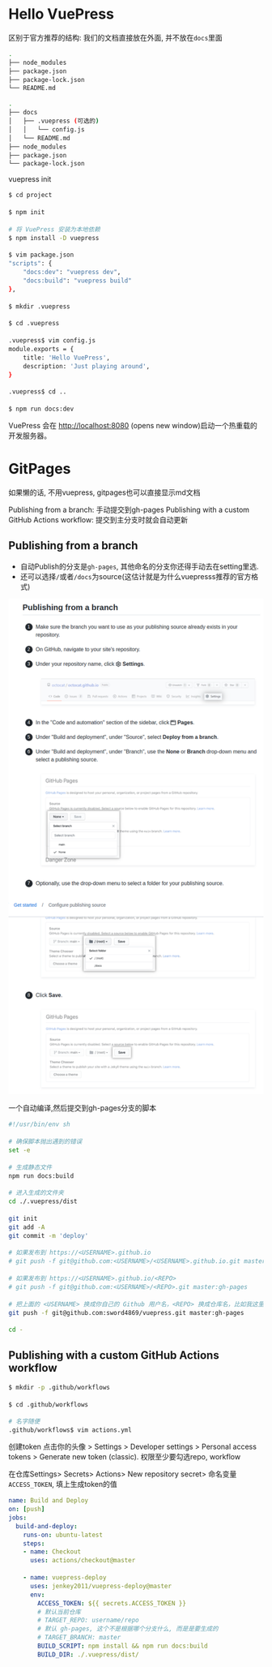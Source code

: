 # Hello VuePress

区别于官方推荐的结构: 我们的文档直接放在外面, 并不放在`docs`里面
```bash
.
├── node_modules
├── package.json
├── package-lock.json
└── README.md
```
```bash
.
├── docs
│   ├── .vuepress (可选的)
│   │   └── config.js
│   └── README.md 
├── node_modules
├── package.json
└── package-lock.json
```

vuepress init

```bash
$ cd project

$ npm init

# 将 VuePress 安装为本地依赖
$ npm install -D vuepress

$ vim package.json
"scripts": {
    "docs:dev": "vuepress dev",
    "docs:build": "vuepress build"
},

$ mkdir .vuepress

$ cd .vuepress

.vuepress$ vim config.js
module.exports = {
    title: 'Hello VuePress',
    description: 'Just playing around',
}

.vuepress$ cd ..

$ npm run docs:dev
```

VuePress 会在 <http://localhost:8080> (opens new window)启动一个热重载的开发服务器。

# GitPages

如果懒的话, 不用vuepress, gitpages也可以直接显示md文档


Publishing from a branch: 手动提交到gh-pages
Publishing with a custom GitHub Actions workflow: 提交到主分支时就会自动更新
## Publishing from a branch

- 自动Publish的分支是`gh-pages`, 其他命名的分支你还得手动去在setting里选.
- 还可以选择`/`或者`/docs`为source(这估计就是为什么vuepresss推荐的官方格式)

![picture 1](/image/83ad32c958dacc26e343fa0988ac1868f25889fb9f830f60f9946bf11d77dca4.png)  

一个自动编译,然后提交到gh-pages分支的脚本
```bash
#!/usr/bin/env sh

# 确保脚本抛出遇到的错误
set -e

# 生成静态文件
npm run docs:build

# 进入生成的文件夹
cd ./.vuepress/dist

git init
git add -A
git commit -m 'deploy'

# 如果发布到 https://<USERNAME>.github.io
# git push -f git@github.com:<USERNAME>/<USERNAME>.github.io.git master

# 如果发布到 https://<USERNAME>.github.io/<REPO>
# git push -f git@github.com:<USERNAME>/<REPO>.git master:gh-pages

# 把上面的 <USERNAME> 换成你自己的 Github 用户名，<REPO> 换成仓库名，比如我这里就是：
git push -f git@github.com:sword4869/vuepress.git master:gh-pages

cd -
```
## Publishing with a custom GitHub Actions workflow

```bash
$ mkdir -p .github/workflows

$ cd .github/workflows

# 名字随便
.github/workflows$ vim actions.yml
```
创建token
点击你的头像 > Settings > Developer settings > Personal access tokens > Generate new token (classic). 权限至少要勾选repo, workflow

在仓库Settings> Secrets> Actions> New repository secret> 命名变量`ACCESS_TOKEN`, 填上生成token的值
```yaml
name: Build and Deploy
on: [push]
jobs:
  build-and-deploy:
    runs-on: ubuntu-latest
    steps:
    - name: Checkout
      uses: actions/checkout@master

    - name: vuepress-deploy
      uses: jenkey2011/vuepress-deploy@master
      env:
        ACCESS_TOKEN: ${{ secrets.ACCESS_TOKEN }}
        # 默认当前仓库
        # TARGET_REPO: username/repo
        # 默认 gh-pages, 这个不是根据哪个分支什么, 而是是要生成的
        # TARGET_BRANCH: master
        BUILD_SCRIPT: npm install && npm run docs:build
        BUILD_DIR: ./.vuepress/dist/
```